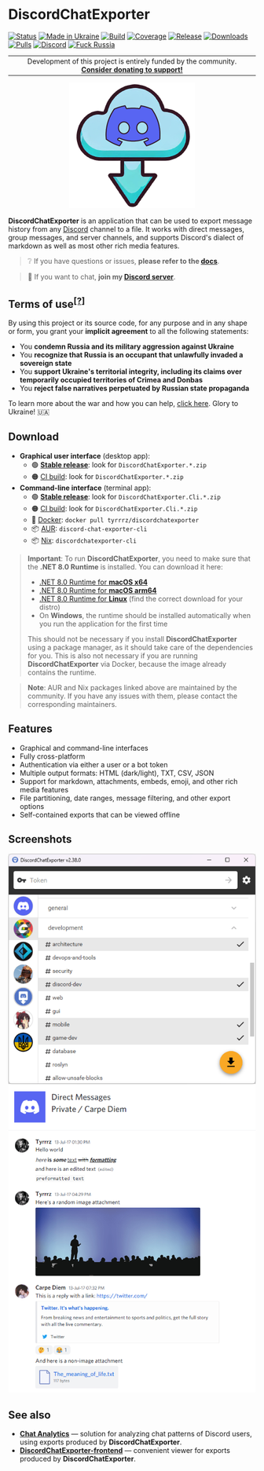 # DiscordChatExporter

[![Status](https://img.shields.io/badge/status-maintenance-ffd700.svg)](https://github.com/Tyrrrz/.github/blob/master/docs/project-status.md)
[![Made in Ukraine](https://img.shields.io/badge/made_in-ukraine-ffd700.svg?labelColor=0057b7)](https://tyrrrz.me/ukraine)
[![Build](https://img.shields.io/github/actions/workflow/status/Tyrrrz/DiscordChatExporter/main.yml?branch=master)](https://github.com/Tyrrrz/DiscordChatExporter/actions)
[![Coverage](https://img.shields.io/codecov/c/github/Tyrrrz/DiscordChatExporter/master)](https://codecov.io/gh/Tyrrrz/DiscordChatExporter)
[![Release](https://img.shields.io/github/release/Tyrrrz/DiscordChatExporter.svg)](https://github.com/Tyrrrz/DiscordChatExporter/releases)
[![Downloads](https://img.shields.io/github/downloads/Tyrrrz/DiscordChatExporter/total.svg)](https://github.com/Tyrrrz/DiscordChatExporter/releases)
[![Pulls](https://img.shields.io/docker/pulls/tyrrrz/discordchatexporter)](https://hub.docker.com/r/tyrrrz/discordchatexporter)
[![Discord](https://img.shields.io/discord/869237470565392384?label=discord)](https://discord.gg/2SUWKFnHSm)
[![Fuck Russia](https://img.shields.io/badge/fuck-russia-e4181c.svg?labelColor=000000)](https://twitter.com/tyrrrz/status/1495972128977571848)

<table>
    <tr>
        <td width="99999" align="center">Development of this project is entirely funded by the community. <b><a href="https://tyrrrz.me/donate">Consider donating to support!</a></b></td>
    </tr>
</table>

<p align="center">
    <img src="favicon.png" alt="Icon" />
</p>

**DiscordChatExporter** is an application that can be used to export message history from any [Discord](https://discord.com) channel to a file.
It works with direct messages, group messages, and server channels, and supports Discord's dialect of markdown as well as most other rich media features.

> ❔ If you have questions or issues, **please refer to the [docs](.docs)**.

> 💬 If you want to chat, **join my [Discord server](https://discord.gg/2SUWKFnHSm)**.

## Terms of use<sup>[[?]](https://github.com/Tyrrrz/.github/blob/master/docs/why-so-political.md)</sup>

By using this project or its source code, for any purpose and in any shape or form, you grant your **implicit agreement** to all the following statements:

- You **condemn Russia and its military aggression against Ukraine**
- You **recognize that Russia is an occupant that unlawfully invaded a sovereign state**
- You **support Ukraine's territorial integrity, including its claims over temporarily occupied territories of Crimea and Donbas**
- You **reject false narratives perpetuated by Russian state propaganda**

To learn more about the war and how you can help, [click here](https://tyrrrz.me/ukraine). Glory to Ukraine! 🇺🇦

## Download

- **Graphical user interface** (desktop app):
  - 🟢 **[Stable release](https://github.com/Tyrrrz/DiscordChatExporter/releases/latest)**: look for `DiscordChatExporter.*.zip`
  - 🟠 [CI build](https://github.com/Tyrrrz/DiscordChatExporter/actions/workflows/main.yml): look for `DiscordChatExporter.*.zip`
- **Command-line interface** (terminal app):
  - 🟢 **[Stable release](https://github.com/Tyrrrz/DiscordChatExporter/releases/latest)**: look for `DiscordChatExporter.Cli.*.zip`
  - 🟠 [CI build](https://github.com/Tyrrrz/DiscordChatExporter/actions/workflows/main.yml): look for `DiscordChatExporter.Cli.*.zip`
  - 🐋 [Docker](https://hub.docker.com/r/tyrrrz/discordchatexporter): `docker pull tyrrrz/discordchatexporter`
  - 📦 [AUR](https://aur.archlinux.org/packages/discord-chat-exporter-cli): `discord-chat-exporter-cli`
  - 📦 [Nix](https://search.nixos.org/packages?query=discordchatexporter-cli): `discordchatexporter-cli`

> **Important**:
> To run **DiscordChatExporter**, you need to make sure that the **.NET 8.0 Runtime** is installed.
> You can download it here:
>
> - [.NET 8.0 Runtime for **macOS x64**](https://dotnet.microsoft.com/en-us/download/dotnet/thank-you/runtime-8.0.0-macos-x64-installer)
> - [.NET 8.0 Runtime for **macOS arm64**](https://dotnet.microsoft.com/en-us/download/dotnet/thank-you/runtime-8.0.0-macos-arm64-installer)
> - [.NET 8.0 Runtime for **Linux**](https://learn.microsoft.com/dotnet/core/install/linux) (find the correct download for your distro)
> - On **Windows**, the runtime should be installed automatically when you run the application for the first time
>
> This should not be necessary if you install **DiscordChatExporter** using a package manager, as it should take care of the dependencies for you.
> This is also not necessary if you are running **DiscordChatExporter** via Docker, because the image already contains the runtime.

> **Note**:
> AUR and Nix packages linked above are maintained by the community.
> If you have any issues with them, please contact the corresponding maintainers.

## Features

- Graphical and command-line interfaces
- Fully cross-platform
- Authentication via either a user or a bot token
- Multiple output formats: HTML (dark/light), TXT, CSV, JSON
- Support for markdown, attachments, embeds, emoji, and other rich media features
- File partitioning, date ranges, message filtering, and other export options
- Self-contained exports that can be viewed offline

## Screenshots

![channel list](.assets/list.png)
![rendered output](.assets/output.png)

## See also

- [**Chat Analytics**](https://github.com/mlomb/chat-analytics) — solution for analyzing chat patterns of Discord users, using exports produced by **DiscordChatExporter**.
- [**DiscordChatExporter-frontend**](https://github.com/slatinsky/DiscordChatExporter-frontend) — convenient viewer for exports produced by **DiscordChatExporter**.